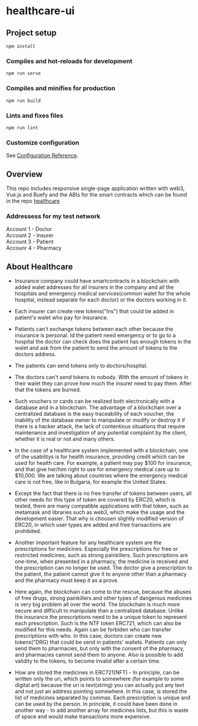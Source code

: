 # healthcare-ui

## Project setup
```
npm install
```

### Compiles and hot-reloads for development
```
npm run serve
```

### Compiles and minifies for production
```
npm run build
```

### Lints and fixes files
```
npm run lint
```

### Customize configuration
See [Configuration Reference](https://cli.vuejs.org/config/).

## Overview
This repo includes responsive single-page application written with web3, Vue.js and Buefy and the ABIs for the smart contracts which can be found in the repo [healthcare](https://github.com/hackbg/healthcare)

### Addressess for my test network
Account 1 - Doctor  
Account 2 - Insurer  
Account 3 - Patient  
Accounr 4 - Pharmacy

## About Healthcare

* Insurance company could have smartcontracts in a blockchain with added walet addresses for all insurers in the company and all the hospitals and emergency medical services(common walet for the whole hospital, instead separate for each doctor) or the doctors working in it.  
  
* Each insurer can create new tokens("Ins") that could be added in patient's walet who pay for insurance.  
  
* Patients can't exchange tokens between each other because the insurance is personal. Id the patient need emergency or to go to a hospital the doctor can check does the patient has enough tokens in the walet and ask from the patient to send the amount of tokens to the doctors address.  
  
* The patients can send tokens only to doctors/hospital.  
  
* The doctors can't send tokens to nobody. With the amount of tokens in their walet they can prove how much the insurer need to pay them. After that the tokens are burned.  
  
* Such vouchers or cards can be realized both electronically with a database and in a blockchain. The advantage of a blockchain over a centralized database is the easy traceability of each voucher, the inability of the database owner to manipulate or modify or destroy it if there is a hacker attack, the lack of contentious situations that require maintenance and investigation of any potential complaint by the client, whether it is real or not and many others.
  
 * In the case of a healthcare system implemented with a blockchain, one of the usabilitys is for health insurance, providing credit which can be used for health care. For example, a patient may pay $100 for insurance, and that give her/him right to use for emergency medical care up to $10,000. We are talking about countries where the emergency medical care is not free, like in Bulgaria, for example the United States.  
   
 * Except the fact that there is no free transfer of tokens between users, all other needs for this type of token are covered by ERC20, which is tested, there are many compatible applications with that token, such as metamask and libraries such as web3, which make the usage and the development easier. That why is choosen slightly modified version of ERC20, in which user types are added and free transactions are prohibited.  
   
* Another important feature for any healthcare system are the prescriptions for medicines. Especially the prescriptions for free or restricted medicines, such as strong painkillers. Such prescriptions are one-time, when presented in a pharmacy, the medicine is received and the prescription can no longer be used. The doctor give a prescription to the patient, the patient cannot give it to anyone other than a pharmacy and the pharmacy must keep it as a prove.  
  
* Here again, the blockchain can come to the rescue, because the abuses of free drugs, strong painkillers and other types of dangerous medicines is very big problem all over the world. The blockchain is much more secure and difficult to manipulate than a centralized database. Unlike the insurance the prescriptions need to be a unique token to represent each prescription. Such is the NTF token ERC721, which can also be modified for this needs. Again can be forbiden who can transfer prescriptions with who. In this case, doctors can create new tokens("DRG) that could be send in patients' wallets. Patients can only send them to pharmacies, but only with the consent of the pharmacy, and pharmacies cannot send them to anyone. Also is possible to add validity to the tokens, to become invalid after a certain time.  
  
* How are stored the medicines in ERC721(NFT) - In principle, can be written only the uri, which points to somewhere (for example to some digital art) because the uri is text(string) you can actually put any text and not just an address pointing somewhere. In this case, is stored the list of medicines separated by commas. Each prescription is unique and can be used by the person. In principle, it could have been done in another way - to add another array for medicines lists, but this is waste of space and would make transactions more expensive.  
